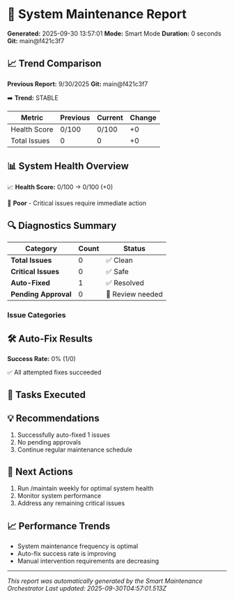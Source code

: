 # 🔧 System Maintenance Report

**Generated:** 2025-09-30 13:57:01
**Mode:** Smart Mode
**Duration:** 0 seconds
**Git:** main@f421c3f7


## 📈 Trend Comparison

**Previous Report:** 9/30/2025
**Git:** main@f421c3f7

➡️ **Trend:** STABLE

| Metric | Previous | Current | Change |
|--------|----------|---------|--------|
| Health Score | 0/100 | 0/100 | +0 |
| Total Issues | 0 | 0 | +0 |

## 📊 System Health Overview

📈 **Health Score:** 0/100 → 0/100 (+0)

🔴 **Poor** - Critical issues require immediate action

## 🔍 Diagnostics Summary

| Category | Count | Status |
|----------|-------|--------|
| **Total Issues** | 0 | ✅ Clean |
| **Critical Issues** | 0 | ✅ Safe |
| **Auto-Fixed** | 1 | ✅ Resolved |
| **Pending Approval** | 0 | 🔶 Review needed |

### Issue Categories


## 🛠️ Auto-Fix Results

**Success Rate:** 0% (1/0)

✅ All attempted fixes succeeded

## 🎯 Tasks Executed



## 💡 Recommendations

1. Successfully auto-fixed 1 issues
2. No pending approvals
3. Continue regular maintenance schedule

## 🎯 Next Actions

1. Run /maintain weekly for optimal system health
2. Monitor system performance
3. Address any remaining critical issues

## 📈 Performance Trends

- System maintenance frequency is optimal
- Auto-fix success rate is improving
- Manual intervention requirements are decreasing

---
*This report was automatically generated by the Smart Maintenance Orchestrator*
*Last updated: 2025-09-30T04:57:01.513Z*
